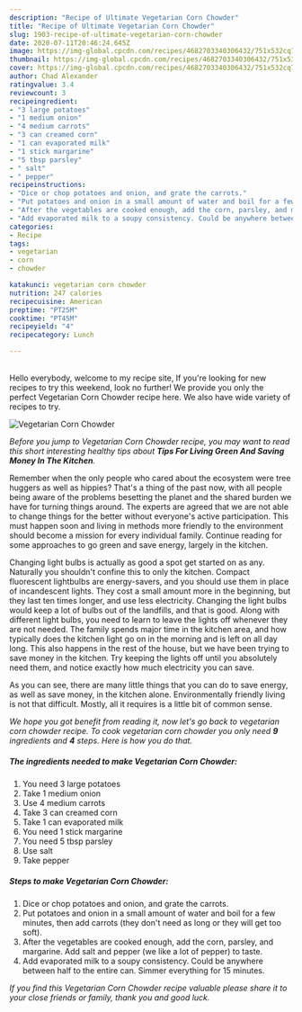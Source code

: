 ```yaml
---
description: "Recipe of Ultimate Vegetarian Corn Chowder"
title: "Recipe of Ultimate Vegetarian Corn Chowder"
slug: 1903-recipe-of-ultimate-vegetarian-corn-chowder
date: 2020-07-11T20:46:24.645Z
image: https://img-global.cpcdn.com/recipes/4682703340306432/751x532cq70/vegetarian-corn-chowder-recipe-main-photo.jpg
thumbnail: https://img-global.cpcdn.com/recipes/4682703340306432/751x532cq70/vegetarian-corn-chowder-recipe-main-photo.jpg
cover: https://img-global.cpcdn.com/recipes/4682703340306432/751x532cq70/vegetarian-corn-chowder-recipe-main-photo.jpg
author: Chad Alexander
ratingvalue: 3.4
reviewcount: 3
recipeingredient:
- "3 large potatoes"
- "1 medium onion"
- "4 medium carrots"
- "3 can creamed corn"
- "1 can evaporated milk"
- "1 stick margarine"
- "5 tbsp parsley"
- " salt"
- " pepper"
recipeinstructions:
- "Dice or chop potatoes and onion, and grate the carrots."
- "Put potatoes and onion in a small amount of water and boil for a few minutes, then add carrots (they don&#39;t need as long or they will get too soft)."
- "After the vegetables are cooked enough, add the corn, parsley, and margarine. Add salt and pepper (we like a lot of pepper) to taste."
- "Add evaporated milk to a soupy consistency. Could be anywhere between half to the entire can. Simmer everything for 15 minutes."
categories:
- Recipe
tags:
- vegetarian
- corn
- chowder

katakunci: vegetarian corn chowder 
nutrition: 247 calories
recipecuisine: American
preptime: "PT25M"
cooktime: "PT45M"
recipeyield: "4"
recipecategory: Lunch

---
```

<br>
Hello everybody, welcome to my recipe site, If you're looking for new recipes to try this weekend, look no further! We provide you only the perfect Vegetarian Corn Chowder recipe here. We also have wide variety of recipes to try.
<br>


![Vegetarian Corn Chowder](https://img-global.cpcdn.com/recipes/4682703340306432/751x532cq70/vegetarian-corn-chowder-recipe-main-photo.jpg)

<i>Before you jump to Vegetarian Corn Chowder recipe, you may want to read this short interesting healthy tips about 
<strong>Tips For Living Green And Saving Money In The Kitchen</strong>.</i>
</br>

Remember when the only people who cared about the ecosystem were tree huggers as well as hippies? That's a thing of the past now, with all people being aware of the problems besetting the planet and the shared burden we have for turning things around. The experts are agreed that we are not able to change things for the better without everyone's active participation. This must happen soon and living in methods more friendly to the environment should become a mission for every individual family. Continue reading for some approaches to go green and save energy, largely in the kitchen.

Changing light bulbs is actually as good a spot get started on as any. Naturally you shouldn't confine this to only the kitchen. Compact fluorescent lightbulbs are energy-savers, and you should use them in place of incandescent lights. They cost a small amount more in the beginning, but they last ten times longer, and use less electricity. Changing the light bulbs would keep a lot of bulbs out of the landfills, and that is good. Along with different light bulbs, you need to learn to leave the lights off whenever they are not needed. The family spends major time in the kitchen area, and how typically does the kitchen light go on in the morning and is left on all day long. This also happens in the rest of the house, but we have been trying to save money in the kitchen. Try keeping the lights off until you absolutely need them, and notice exactly how much electricity you can save.

As you can see, there are many little things that you can do to save energy, as well as save money, in the kitchen alone. Environmentally friendly living is not that difficult. Mostly, all it requires is a little bit of common sense.


<i>We hope you got benefit from reading it, now let's go back to vegetarian corn chowder recipe. To cook vegetarian corn chowder you only need <strong>9</strong> ingredients and <strong>4</strong> steps. Here is how you do that.
</i>

##### The ingredients needed to make Vegetarian Corn Chowder:

1. You need 3 large potatoes
1. Take 1 medium onion
1. Use 4 medium carrots
1. Take 3 can creamed corn
1. Take 1 can evaporated milk
1. You need 1 stick margarine
1. You need 5 tbsp parsley
1. Use  salt
1. Take  pepper


##### Steps to make Vegetarian Corn Chowder:

1. Dice or chop potatoes and onion, and grate the carrots.
1. Put potatoes and onion in a small amount of water and boil for a few minutes, then add carrots (they don&#39;t need as long or they will get too soft).
1. After the vegetables are cooked enough, add the corn, parsley, and margarine. Add salt and pepper (we like a lot of pepper) to taste.
1. Add evaporated milk to a soupy consistency. Could be anywhere between half to the entire can. Simmer everything for 15 minutes.


<i>If you find this Vegetarian Corn Chowder recipe valuable please share it to your close friends or family, thank you and good luck.</i>
